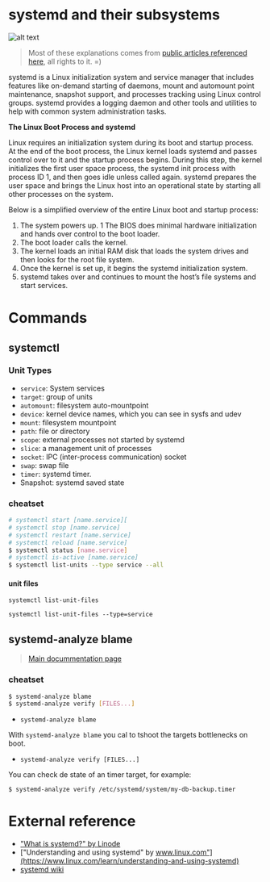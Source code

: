 # systemd and their subsystems 

![alt text](https://lcom.static.linuxfound.org/images/stories/41373/Systemd-components.png "Sys")

> Most of these explanations comes from [public articles referenced here](#external-reference), all rights to it. =)


systemd is a Linux initialization system and service manager that includes features like on-demand starting of daemons, mount and automount point maintenance, snapshot support, and processes tracking using Linux control groups. systemd provides a logging daemon and other tools and utilities to help with common system administration tasks.

**The Linux Boot Process and systemd**

Linux requires an initialization system during its boot and startup process. At the end of the boot process, the Linux kernel loads systemd and passes control over to it and the startup process begins. During this step, the kernel initializes the first user space process, the systemd init process with process ID 1, and then goes idle unless called again. systemd prepares the user space and brings the Linux host into an operational state by starting all other processes on the system.

Below is a simplified overview of the entire Linux boot and startup process:

1. The system powers up. 1 The BIOS does minimal hardware initialization and hands over control to the boot loader.
1. The boot loader calls the kernel.
1. The kernel loads an initial RAM disk that loads the system drives and then looks for the root file system.
1. Once the kernel is set up, it begins the systemd initialization system.
1. systemd takes over and continues to mount the host’s file systems and start services.



# Commands

## systemctl

### Unit Types

* `service`: System services
* `target`: group of units
* `automount`: filesystem auto-mountpoint
* `device`: kernel device names, which you can see in sysfs and udev
* `mount`: filesystem mountpoint
* `path`: file or directory
* `scope`: external processes not started by systemd
* `slice`: a management unit of processes
* `socket`: IPC (inter-process communication) socket
* `swap`: swap file
* `timer`: systemd timer.
* Snapshot: systemd saved state

### cheatset

```bash
# systemctl start [name.service][
# systemctl stop [name.service]
# systemctl restart [name.service]
# systemctl reload [name.service]
$ systemctl status [name.service]
# systemctl is-active [name.service]
$ systemctl list-units --type service --all
```

#### unit files

`systemctl list-unit-files`

`systemctl list-unit-files --type=service`

## systemd-analyze blame

> [Main docummentation page](https://www.freedesktop.org/software/systemd/man/systemd-analyze.html)
### cheatset

```bash
$ systemd-analyze blame
$ systemd-analyze verify [FILES...]
```

* `systemd-analyze blame`

With `systemd-analyze blame` you cal to tshoot the targets bottlenecks on boot.

* `systemd-analyze verify [FILES...]`

You can check de state of an timer target, for example: 

`$ systemd-analyze verify /etc/systemd/system/my-db-backup.timer`


# External reference

* ["What is systemd?" by Linode](https://www.linode.com/docs/quick-answers/linux-essentials/what-is-systemd/)
* ["Understanding and using systemd" by www.linux.com"](https://www.linux.com/learn/understanding-and-using-systemd)
* [systemd wiki](https://www.freedesktop.org/wiki/Software/systemd/)

